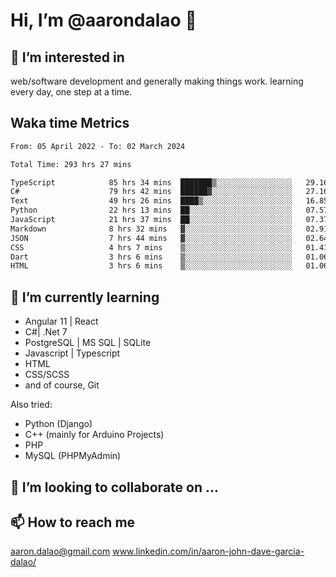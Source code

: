 # __Hi, I’m @aarondalao__ 👋 
## 👀 I’m interested in 
web/software development and generally making things work.
learning every day, one step at a time. 

## Waka time Metrics
<!--START_SECTION:waka-->

```txt
From: 05 April 2022 - To: 02 March 2024

Total Time: 293 hrs 27 mins

TypeScript            85 hrs 34 mins  ███████▒░░░░░░░░░░░░░░░░░   29.16 %
C#                    79 hrs 42 mins  ██████▓░░░░░░░░░░░░░░░░░░   27.16 %
Text                  49 hrs 26 mins  ████▒░░░░░░░░░░░░░░░░░░░░   16.85 %
Python                22 hrs 13 mins  ██░░░░░░░░░░░░░░░░░░░░░░░   07.57 %
JavaScript            21 hrs 37 mins  ██░░░░░░░░░░░░░░░░░░░░░░░   07.37 %
Markdown              8 hrs 32 mins   ▓░░░░░░░░░░░░░░░░░░░░░░░░   02.91 %
JSON                  7 hrs 44 mins   ▓░░░░░░░░░░░░░░░░░░░░░░░░   02.64 %
CSS                   4 hrs 7 mins    ▒░░░░░░░░░░░░░░░░░░░░░░░░   01.41 %
Dart                  3 hrs 6 mins    ▒░░░░░░░░░░░░░░░░░░░░░░░░   01.06 %
HTML                  3 hrs 6 mins    ▒░░░░░░░░░░░░░░░░░░░░░░░░   01.06 %
```

<!--END_SECTION:waka-->

## 🌱 I’m currently learning 

- Angular 11 | React 
- C#| .Net 7
- PostgreSQL | MS SQL | SQLite
- Javascript | Typescript
- HTML 
- CSS/SCSS
- and of course, Git 


Also tried:
- Python (Django)
- C++ (mainly for Arduino Projects)
- PHP
- MySQL (PHPMyAdmin)


## 💞️ I’m looking to collaborate on ...

## 📫 How to reach me 
aaron.dalao@gmail.com
www.linkedin.com/in/aaron-john-dave-garcia-dalao/

<!---
aarondalao/aarondalao is a ✨ special ✨ repository because its `README.md` (this file) appears on your GitHub profile.
You can click the Preview link to take a look at your changes.
--->
